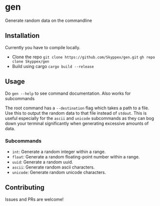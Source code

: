 # gen

Generate random data on the commandline

## Installation

Currently you have to compile locally.

- Clone the repo
  `git clone https://github.com/Skyppex/gen.git`
  `gh repo clone Skyppex/gen`
- Build using cargo
  `cargo build --release`

## Usage

Do `gen --help` to see command documentation. Also works for subcommands

The root command has a `--destination` flag which takes a path to a file.
Use this to output the random data to that file instead of `stdout`.
This is useful especially for the `ascii` and `unicode` subcommands as they can
bog down your terminal significantly when generating excessive amounts of data.

### Subcommands

- `int`: Generate a random integer within a range.
- `float`: Generate a random floating-point number within a range.
- `uuid`: Generate a random uuid.
- `ascii`: Generate random ascii characters.
- `unicode`: Generate random unicode characters.

## Contributing

Issues and PRs are welcome!
